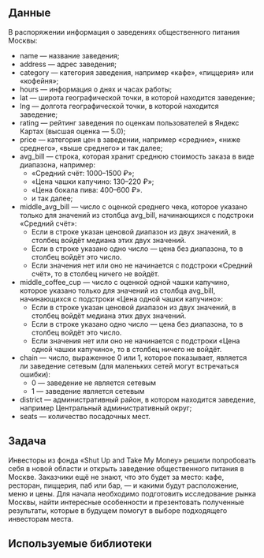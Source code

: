 ## Данные

В распоряжении информация о заведениях общественного питания Москвы:

* name — название заведения;
* address — адрес заведения;
* category — категория заведения, например «кафе», «пиццерия» или «кофейня»;
* hours — информация о днях и часах работы;
* lat — широта географической точки, в которой находится заведение;
* lng — долгота географической точки, в которой находится заведение;
* rating — рейтинг заведения по оценкам пользователей в Яндекс Картах (высшая оценка — 5.0);
* price — категория цен в заведении, например «средние», «ниже среднего», «выше среднего» и так далее;
* avg_bill — строка, которая хранит среднюю стоимость заказа в виде диапазона, например:
  * «Средний счёт: 1000–1500 ₽»;
  * «Цена чашки капучино: 130–220 ₽»;
  * «Цена бокала пива: 400–600 ₽».
  * и так далее;
* middle_avg_bill — число с оценкой среднего чека, которое указано только для значений из столбца avg_bill, начинающихся с подстроки «Средний счёт»:
  * Если в строке указан ценовой диапазон из двух значений, в столбец войдёт медиана этих двух значений.
  * Если в строке указано одно число — цена без диапазона, то в столбец войдёт это число.
  * Если значения нет или оно не начинается с подстроки «Средний счёт», то в столбец ничего не войдёт.
* middle_coffee_cup — число с оценкой одной чашки капучино, которое указано только для значений из столбца avg_bill, начинающихся с подстроки «Цена одной чашки капучино»:
  * Если в строке указан ценовой диапазон из двух значений, в столбец войдёт медиана этих двух значений.
  * Если в строке указано одно число — цена без диапазона, то в столбец войдёт это число.
  * Если значения нет или оно не начинается с подстроки «Цена одной чашки капучино», то в столбец ничего не войдёт.
* chain — число, выраженное 0 или 1, которое показывает, является ли заведение сетевым (для маленьких сетей могут встречаться ошибки):
  * 0 — заведение не является сетевым
  * 1 — заведение является сетевым
* district — административный район, в котором находится заведение, например Центральный административный округ;
* seats — количество посадочных мест.

## Задача

Инвесторы из фонда «Shut Up and Take My Money» решили попробовать себя в новой области и открыть заведение общественного питания в Москве. Заказчики ещё не знают, что это будет за место: кафе, ресторан, пиццерия, паб или бар, — и какими будут расположение, меню и цены. Для начала необходимо подготовить исследование рынка Москвы, найти интересные особенности и презентовать полученные результаты, которые в будущем помогут в выборе подходящего инвесторам места.

## Используемые библиотеки

